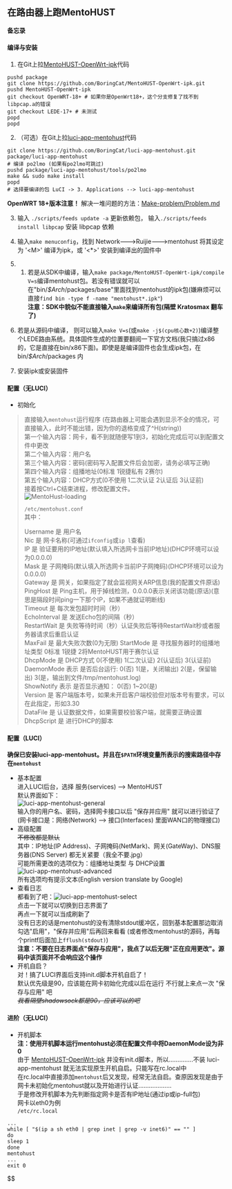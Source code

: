 ## 在路由器上跑MentoHUST
**备忘录**  
#### 编译与安装
1. 在Git上拉[MentoHUST-OpenWrt-ipk](https://github.com/BoringCat/MentoHUST-OpenWrt-ipk)代码
```
pushd package
git clone https://github.com/BoringCat/MentoHUST-OpenWrt-ipk.git
pushd MentoHUST-OpenWrt-ipk
git checkout OpenWRT-18+ # 如果你是OpenWrt18+，这个分支修复了找不到libpcap.a的错误
git checkout LEDE-17+ # 未测试
popd
popd
```
2. （可选）在Git上拉[luci-app-mentohust](https://github.com/BoringCat/luci-app-mentohust)代码  
```
git clone https://github.com/BoringCat/luci-app-mentohust.git package/luci-app-mentohust
# 编译 po2lmo (如果有po2lmo可跳过)
pushd package/luci-app-mentohust/tools/po2lmo
make && sudo make install
popd
# 选择要编译的包 LuCI -> 3. Applications --> luci-app-mentohust
```

**OpenWRT 18+版本注意！** 解决一堆问题的方法：[Make-problem/Problem.md](../Make-problem/Problem.md#openwrt-18061-sdk-%E6%9B%B4%E6%96%B0feed%E6%8A%A5%E9%94%99)

3. 输入 `./scripts/feeds update -a` 更新依赖包， 输入`./scripts/feeds install libpcap` 安装 libpcap 依赖  

4. 输入`make menuconfig`，找到 Network--->Ruijie--->mentohust 将其设定为 '<M\>' 编译为ipk，或 '<\*>' 安装到编译出的固件中

5. 1. 若是从SDK中编译，输入`make package/MentoHUST-OpenWrt-ipk/compile V=s`编译mentohust包。若没有错误就可以在"bin/_$Arch_/packages/base"里面找到mentohust的ipk包(嫌麻烦可以直接`find bin -type f -name "mentohust*.ipk"`)  
 **注意：SDK中貌似不能直接输入`make`来编译所有包(隔壁 Kratosmax 翻车了)**

 2. 若是从源码中编译， 则可以输入`make V=s`(或`make -j$(cpu核心数+2)`)编译整个LEDE路由系统。具体固件生成的位置要翻阅一下官方文档(我只搞过x86的，它是直接在bin/x86下面)。即使是是编译固件也会生成ipk包，在 bin/_$Arch_/packages 内

6. 安装ipk或安装固件

#### 配置（无LUCI）
+ 初始化
>直接输入`mentohust`运行程序 (在路由器上可能会遇到显示不全的情况，可直接输入，此时不能出错，因为你的退格变成了^H(string))  
第一个输入内容：网卡，看不到就随便写1到3，初始化完成后可以到配置文件中更改  
第二个输入内容：用户名  
第三个输入内容：密码(密码写入配置文件后会加密，请务必填写正确)  
第四个输入内容：组播地址(0标准 1锐捷私有 2赛尔)  
第五个输入内容：DHCP方式(0不使用 1二次认证 2认证后 3认证前)  
接着按Ctrl+C结束进程，修改配置文件。  
>  ![MentoHust-loading](../../.gitbook/assets/MentoHust-loading.png)
>  
>`/etc/mentohust.conf`  
>其中：  
>  
>Username 是 用户名  
Nic 是 网卡名称(可通过`ifconfig`或`ip l`查看)  
IP 是 验证要用的IP地址(默认填入所选网卡当前IP地址)(DHCP环境可以设为0.0.0.0)  
Mask 是 子网掩码(默认填入所选网卡当前IP子网掩码)(DHCP环境可以设为0.0.0.0)  
Gateway 是 网关，如果指定了就会监视网关ARP信息(我的配置文件原话)  
PingHost 是 Ping主机，用于掉线检测，0.0.0.0表示关闭该功能(原话)(意思是隔段时间ping一下那个IP，如果不通就证明断线)  
Timeout 是 每次发包超时时间（秒）  
EchoInterval 是 发送Echo包的间隔（秒）  
RestartWait 是 失败等待时间（秒）认证失败后等待RestartWait秒或者服务器请求后重启认证  
MaxFail 是 最大失败次数(0为无限)
StartMode 是 寻找服务器时的组播地址类型 0标准 1锐捷 2将MentoHUST用于赛尔认证  
DhcpMode 是 DHCP方式 0(不使用) 1(二次认证) 2(认证后) 3(认证前)  
DaemonMode 表示 是否后台运行: 0(否) 1(是，关闭输出) 2(是，保留输出) 3(是，输出到文件/tmp/mentohust.log)  
ShowNotify 表示 是否显示通知： 0(否) 1~20(是)  
Version 是 客户端版本号，如果未开启客户端校验但对版本号有要求，可以在此指定，形如3.30  
DataFile 是 认证数据文件，如果需要校验客户端，就需要正确设置  
DhcpScript 是 进行DHCP的脚本  

#### 配置（LUCI）
**确保已安装luci-app-mentohust。并且在`$PATH`环境变量所表示的搜索路径中存在`mentohust`**
+ 基本配置  
进入LUCI后台，选择 服务(services) --> MentoHUST  
默认界面如下：  
![luci-app-mentohust-general](../../.gitbook/assets/luci-app-mentohust-general.png)  
输入你的用户名、密码，选择网卡接口以后 "保存并应用" 就可以进行验证了  
(网卡接口是：网络(Network) --> 接口(Interfaces) 里面WAN口的物理接口)
+ 高级配置  
~~不修改都是默认~~  
其中：IP地址(IP Address)、子网掩码(NetMark)、网关(GateWay)、DNS服务器(DNS Server) 都无关紧要（我全不要.jpg）  
可能所需更改的选项仅为：组播地址类型 与 DHCP设置  
![luci-app-mentohust-advanced](../../.gitbook/assets/luci-app-mentohust-advanced.png)  
所有选项均有提示文本(English version translate by Google)
+ 查看日志  
都看到了吧：![luci-app-mentohust-select](../../.gitbook/assets/luci-app-mentohust-select.png)  
点击一下就可以切换到日志界面了  
再点一下就可以当成刷新了  
没有日志的话是mentohust的没有清除stdout缓冲区，回到基本配置那边取消勾选"启用"，"保存并应用"后再回来看看 (或者修改mentohust的源码，再每个printf后面加上`fflush(stdout)`)  
**注意：不要在日志界面点"保存与应用"，我点了以后无限"正在应用更改"。源码中该页面并不会响应这个操作**
+ 开机自启？  
对！搞了LUCI界面后支持init.d脚本开机自启了！  
默认优先级是90，应该能在网卡初始化完成以后在运行
不行就上来点一次 "保存与应用" 吧  
~~_我看隔壁shadowsock都是90，应该可以的吧_~~

#### 进阶（无LUCI）
+ 开机脚本  
**注：使用开机脚本运行mentohust必须在配置文件中将DaemonMode设为非0**  
由于 [MentoHUST-OpenWrt-ipk](https://github.com/KyleRicardo/MentoHUST-OpenWrt-ipk) 并没有init.d脚本，所以..............不装 luci-app-mentohust 就无法实现原生开机自启。只能写在rc.local中  
在rc.local中直接添加`mentohust`后又发现，经常无法自启。查原因发现是由于网卡未初始化mentohust就以及开始进行认证...................  
于是修改开机脚本为先判断指定网卡是否有IP地址(通过ip或ip-full包)  
网卡以eth0为例  
`/etc/rc.local`  
```
...
while [ "$(ip a sh eth0 | grep inet | grep -v inet6)" == "" ]
do
sleep 1
done
mentohust
...
exit 0
```
$$